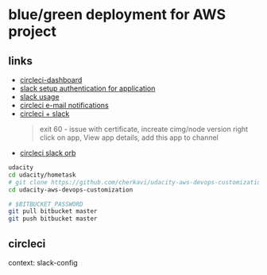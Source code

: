 # blue/green deployment for AWS project
## links
* [circleci-dashboard](https://app.circleci.com/pipelines/bitbucket/cherkavi-udacity)
* [slack setup authentication for application](https://github.com/CircleCI-Public/slack-orb/wiki/Setup)
* [slack usage](https://circleci.com/developer/orbs/orb/circleci/slack)
* [circleci e-mail notifications](https://app.circleci.com/settings/user/notifications)
* [circleci + slack](https://circleci.com/blog/circleci-slack-integration/)
  > exit 60 - issue with certificate, increate cimg/node version
  > right click on app, View app details, add this app to channel
* [circleci slack orb](https://github.com/CircleCI-Public/slack-orb)

```sh
udacity
cd udacity/hometask
# git clone https://github.com/cherkavi/udacity-aws-devops-customization.git
cd udacity-aws-devops-customization

# $BITBUCKET_PASSWORD
git pull bitbucket master
git push bitbucket master
```

## circleci
context: slack-config
```
```